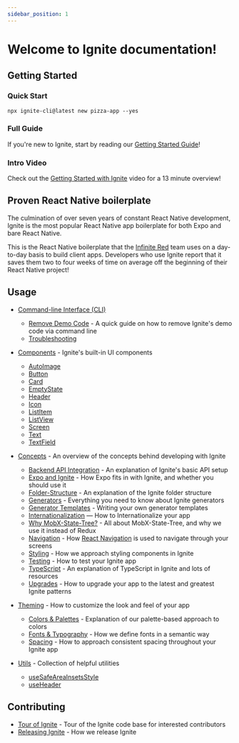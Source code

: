 ```yaml
---
sidebar_position: 1
---
```


# Welcome to Ignite documentation!

## Getting Started

### Quick Start

```terminal
npx ignite-cli@latest new pizza-app --yes
```

### Full Guide

If you're new to Ignite, start by reading our [Getting Started Guide](./Guide.md)!

### Intro Video

Check out the [Getting Started with Ignite](https://www.youtube.com/watch?v=KOSvDlFyg20) video for a 13 minute overview!

## Proven React Native boilerplate

The culmination of over seven years of constant React Native development, Ignite is the most popular React Native app boilerplate for both Expo and bare React Native.

This is the React Native boilerplate that the [Infinite Red](https://infinite.red) team uses on a day-to-day basis to build client apps. Developers who use Ignite report that it saves them two to four weeks of time on average off the beginning of their React Native project!

## Usage

- [Command-line Interface (CLI)](./cli/Ignite-CLI.md)
  - [Remove Demo Code](./cli/Remove-Demo-Code.md) - A quick guide on how to remove Ignite's demo code via command line
  - [Troubleshooting](./cli/Troubleshooting.md)
- [Components](./boilerplate/components/Components.md) - Ignite's built-in UI components
  - [AutoImage](./boilerplate/components/AutoImage.md)
  - [Button](./boilerplate/components/Button.md)
  - [Card](./boilerplate/components/Card.md)
  - [EmptyState](./boilerplate/components/EmptyState.md)
  - [Header](./boilerplate/components/Header.md)
  - [Icon](./boilerplate/components/Icon.md)
  - [ListItem](./boilerplate/components/ListItem.md)
  - [ListView](./boilerplate/components/ListView.md)
  - [Screen](./boilerplate/components/Screen.md)
  - [Text](./boilerplate/components/Text.md)
  - [TextField](./boilerplate/components/TextField.md)
- [Concepts](./concept/Concepts.md) - An overview of the concepts behind developing with Ignite

  - [Backend API Integration](./concept/Backend-API-Integration.md) - An explanation of Ignite's basic API setup
  - [Expo and Ignite](./concept/Expo-and-Ignite.md) - How Expo fits in with Ignite, and whether you should use it
  - [Folder-Structure](./concept/Folder-Structure.md) - An explanation of the Ignite folder structure
  - [Generators](./concept/Generators.md) - Everything you need to know about Ignite generators
  - [Generator Templates](./concept/Generator-Templates.md) - Writing your own generator templates
  - [Internationalization](./concept/Internationalization.md) — How to Internationalize your app
  - [Why MobX-State-Tree?](./concept/MobX-State-Tree.md) - All about MobX-State-Tree, and why we use it instead of Redux
  - [Navigation](./concept/Navigation.md) - How [React Navigation](https://reactnavigation.org/docs/getting-started/) is used to navigate through your screens
  - [Styling](./concept/Styling.md) - How we approach styling components in Ignite
  - [Testing](./concept/Testing.md) - How to test your Ignite app
  - [TypeScript](./concept/TypeScript.md) - An explanation of TypeScript in Ignite and lots of resources
  - [Upgrades](./concept/Upgrades.md) - How to upgrade your app to the latest and greatest Ignite patterns

- [Theming](./boilerplate/theming/Theming.md) - How to customize the look and feel of your app
  - [Colors & Palettes](./boilerplate/theming/Colors-And-Palettes.md) - Explanation of our palette-based approach to colors
  - [Fonts & Typography](./boilerplate/theming/Fonts-And-Typography.md) - How we define fonts in a semantic way
  - [Spacing](./boilerplate/theming/Spacing.md) - How to approach consistent spacing throughout your Ignite app
- [Utils](./boilerplate/utility/Utils.md) - Collection of helpful utilities
  - [useSafeAreaInsetsStyle](./boilerplate/utility/useSafeAreaInsetsStyle.md)
  - [useHeader](./boilerplate/utility/useHeader.md)

## Contributing

- [Tour of Ignite](./contributing/Tour-of-Ignite.md) - Tour of the Ignite code base for interested contributors
- [Releasing Ignite](./contributing/Releasing-Ignite.md) - How we release Ignite
